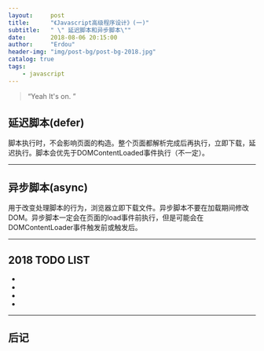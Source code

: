 ```yaml
---
layout:     post
title:      "《Javascript高级程序设计》(一)"
subtitle:   " \" 延迟脚本和异步脚本\""
date:       2018-08-06 20:15:00
author:     "Erdou"
header-img: "img/post-bg/post-bg-2018.jpg"
catalog: true
tags:
    - javascript
---
```


> “Yeah It's on. ”


## 延迟脚本(defer)

脚本执行时，不会影响页面的构造。整个页面都解析完成后再执行，立即下载，延迟执行。脚本会优先于DOMContentLoaded事件执行（不一定）。

---

## 异步脚本(async)
用于改变处理脚本的行为，浏览器立即下载文件。异步脚本不要在加载期间修改DOM。异步脚本一定会在页面的load事件前执行，但是可能会在DOMContentLoader事件触发前或触发后。

---

## 2018 TODO LIST



* 
 

* 

*  

* 

---

## 后记

